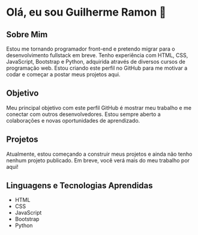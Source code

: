 # Olá, eu sou Guilherme Ramon 👋

## Sobre Mim

Estou me tornando programador front-end e pretendo migrar para o desenvolvimento fullstack em breve. Tenho experiência com HTML, CSS, JavaScript, Bootstrap e Python, adquirida através de diversos cursos de programação web. Estou criando este perfil no GitHub para me motivar a codar e começar a postar meus projetos aqui.

## Objetivo

Meu principal objetivo com este perfil GitHub é mostrar meu trabalho e me conectar com outros desenvolvedores. Estou sempre aberto a colaborações e novas oportunidades de aprendizado.

## Projetos

Atualmente, estou começando a construir meus projetos e ainda não tenho nenhum projeto publicado. Em breve, você verá mais do meu trabalho por aqui!

## Linguagens e Tecnologias Aprendidas

- HTML
- CSS
- JavaScript
- Bootstrap
- Python

